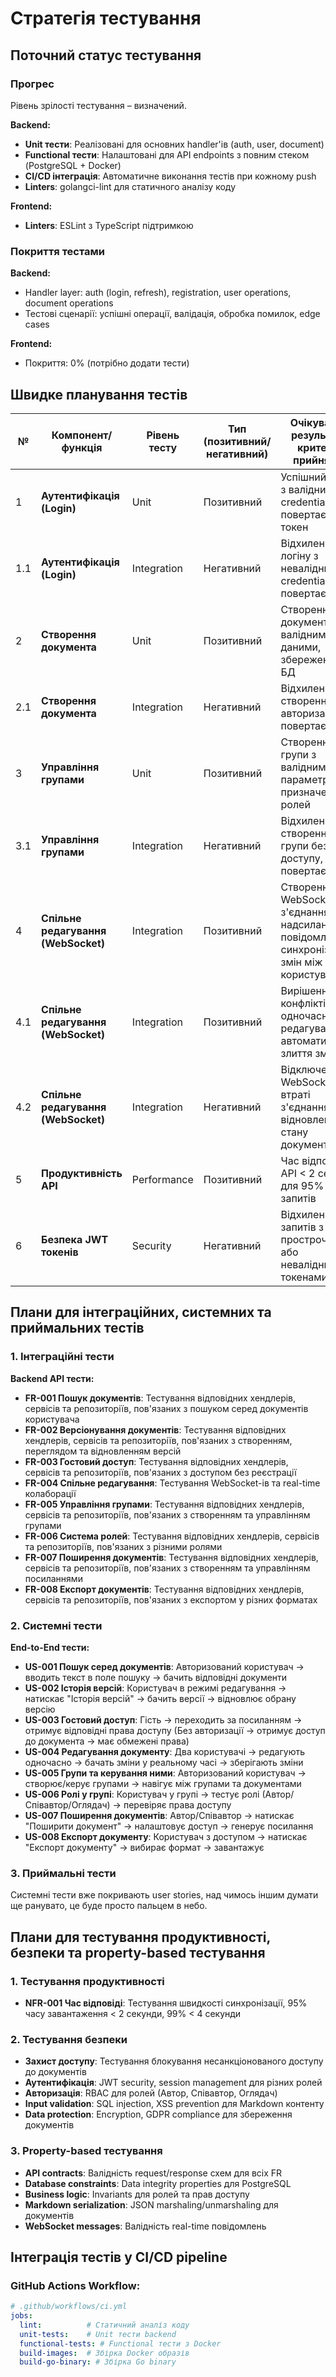 # Стратегія тестування

## Поточний статус тестування

### Прогрес

Рівень зрілості тестування – визначений.

**Backend:**
- **Unit тести**: Реалізовані для основних handler'ів (auth, user, document)
- **Functional тести**: Налаштовані для API endpoints з повним стеком (PostgreSQL + Docker)
- **CI/CD інтеграція**: Автоматичне виконання тестів при кожному push
- **Linters**: golangci-lint для статичного аналізу коду

**Frontend:**
- **Linters**: ESLint з TypeScript підтримкою

### Покриття тестами

**Backend:**
- Handler layer: auth (login, refresh), registration, user operations, document operations
- Тестові сценарії: успішні операції, валідація, обробка помилок, edge cases

**Frontend:**
- Покриття: 0% (потрібно додати тести)

## Швидке планування тестів

| № | Компонент/функція | Рівень тесту | Тип (позитивний/негативний) | Очікуваний результат / критерій прийняття | Власник тесту |
|---|-------------------|--------------|----------------------------|-------------------------------------------|---------------|
| 1 | **Аутентифікація (Login)** | Unit | Позитивний | Успішний логін з валідними credentials, повертає JWT токен | Artur |
| 1.1 | **Аутентифікація (Login)** | Integration | Негативний | Відхилення логіну з невалідними credentials, повертає 401 | Artur |
| 2 | **Створення документа** | Unit | Позитивний | Створення документа з валідними даними, збереження в БД | Vladyslav |
| 2.1 | **Створення документа** | Integration | Негативний | Відхилення створення без авторизації, повертає 401 | Vladyslav |
| 3 | **Управління групами** | Unit | Позитивний | Створення групи з валідними параметрами, призначення ролей | Oleksii |
| 3.1 | **Управління групами** | Integration | Негативний | Відхилення створення групи без прав доступу, повертає 403 | Oleksii |
| 4 | **Спільне редагування (WebSocket)** | Integration | Позитивний | Створення WebSocket з'єднання, надсилання повідомлень, синхронізація змін між користувачами | Vladyslav |
| 4.1 | **Спільне редагування (WebSocket)** | Integration | Позитивний | Вирішення конфліктів при одночасному редагуванні, автоматичне злиття змін | Vladyslav |
| 4.2 | **Спільне редагування (WebSocket)** | Integration | Негативний | Відключення WebSocket при втраті з'єднання, відновлення стану документа | Vladyslav |
| 5 | **Продуктивність API** | Performance | Позитивний | Час відповіді API < 2 секунди для 95% запитів | Yaroslav |
| 6 | **Безпека JWT токенів** | Security | Негативний | Відхилення запитів з простроченими або невалідними токенами | Yaroslav |

## Плани для інтеграційних, системних та приймальних тестів

### 1. Інтеграційні тести

**Backend API тести:**
- **FR-001 Пошук документів**: Тестування відповідних хендлерів, сервісів та репозиторіїв, пов'язаних з пошуком серед документів користувача
- **FR-002 Версіонування документів**: Тестування відповідних хендлерів, сервісів та репозиторіїв, пов'язаних з створенням, переглядом та відновленням версій
- **FR-003 Гостовий доступ**: Тестування відповідних хендлерів, сервісів та репозиторіїв, пов'язаних з доступом без реєстрації
- **FR-004 Спільне редагування**: Тестування WebSocket-ів та real-time колаборації
- **FR-005 Управління групами**: Тестування відповідних хендлерів, сервісів та репозиторіїв, пов'язаних з створенням та управлінням групами
- **FR-006 Система ролей**: Тестування відповідних хендлерів, сервісів та репозиторіїв, пов'язаних з різними ролями
- **FR-007 Поширення документів**: Тестування відповідних хендлерів, сервісів та репозиторіїв, пов'язаних з створенням та управлінням посиланнями
- **FR-008 Експорт документів**: Тестування відповідних хендлерів, сервісів та репозиторіїв, пов'язаних з експортом у різних форматах

### 2. Системні тести

**End-to-End тести:**
- **US-001 Пошук серед документів**: Авторизований користувач → вводить текст в поле пошуку → бачить відповідні документи
- **US-002 Історія версій**: Користувач в режимі редагування → натискає "Історія версій" → бачить версії → відновлює обрану версію
- **US-003 Гостовий доступ**: Гість → переходить за посиланням → отримує відповідні права доступу (Без авторизації → отримує доступ до документа → має обмежені права)
- **US-004 Редагування документу**: Два користувачі → редагують одночасно → бачать зміни у реальному часі → зберігають зміни
- **US-005 Групи та керування ними**: Авторизований користувач → створює/керує групами → навігує між групами та документами
- **US-006 Ролі у групі**: Користувач у групі → тестує ролі (Автор/Співавтор/Оглядач) → перевіряє права доступу
- **US-007 Поширення документів**: Автор/Співавтор → натискає "Поширити документ" → налаштовує доступ → генерує посилання
- **US-008 Експорт документу**: Користувач з доступом → натискає "Експорт документу" → вибирає формат → завантажує

### 3. Приймальні тести

Системні тести вже покривають user stories, над чимось іншим думати ще ранувато, це буде просто пальцем в небо.

## Плани для тестування продуктивності, безпеки та property-based тестування

### 1. Тестування продуктивності

- **NFR-001 Час відповіді**: Тестування швидкості синхронізації, 95% часу завантаження < 2 секунди, 99% < 4 секунди

### 2. Тестування безпеки

- **Захист доступу**: Тестування блокування несанкціонованого доступу до документів
- **Аутентифікація**: JWT security, session management для різних ролей
- **Авторизація**: RBAC для ролей (Автор, Співавтор, Оглядач)
- **Input validation**: SQL injection, XSS prevention для Markdown контенту
- **Data protection**: Encryption, GDPR compliance для збереження документів

### 3. Property-based тестування

- **API contracts**: Валідність request/response схем для всіх FR
- **Database constraints**: Data integrity properties для PostgreSQL
- **Business logic**: Invariants для ролей та прав доступу
- **Markdown serialization**: JSON marshaling/unmarshaling для документів
- **WebSocket messages**: Валідність real-time повідомлень

## Інтеграція тестів у CI/CD pipeline

### GitHub Actions Workflow:

```yaml
# .github/workflows/ci.yml
jobs:
  lint:          # Статичний аналіз коду
  unit-tests:    # Unit тести backend
  functional-tests: # Functional тести з Docker
  build-images:  # Збірка Docker образів
  build-go-binary: # Збірка Go binary
```